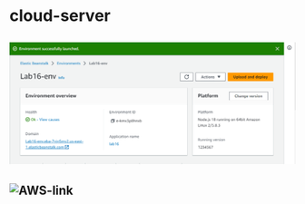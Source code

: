 # cloud-server

## ![AWS-DEPLOYED](./aws.PNG)

## ![AWS-link](http://lab16-env.eba-7yjn5my2.us-east-1.elasticbeanstalk.com/)
